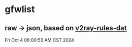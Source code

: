 # gfwlist
## raw -> json, based on [v2ray-rules-dat](https://github.com/Loyalsoldier/v2ray-rules-dat)
Fri Oct  4 06:00:53 AM CST 2024

